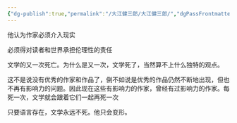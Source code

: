 ```yaml
---
{"dg-publish":true,"permalink":"/大江健三郎/大江健三郎/","dgPassFrontmatter":true}
---
```



他认为作家必须介入现实

必须得对读者和世界承担伦理性的责任

 文学的又一次死亡。为什么是又一次，文学死了，当然算不上什么独特的观点。

这不是说没有优秀的作家和作品了，倒不如说是优秀的作品仍然不断地出现，但也不再有影响力的问题。因此现在这些有影响力的作家，曾经有过影响力的作家。每死一次，文学就会跟着它们一起再死一次

只要语言存在，文学永远不死。他只会变形。